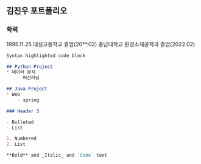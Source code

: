## 김진우 포트폴리오



### 학력
1995.11.25
대성고등학교 졸업(20**.02)
충남대학교 환경소재공학과 졸업(2022.02)

```markdown
Syntax highlighted code block

## Python Project
* 데이터 분석
    - 머신러닝

## Java Project
* Web
    - spring

### Header 3

- Bulleted
- List

1. Numbered
2. List

**Bold** and _Italic_ and `Code` text

